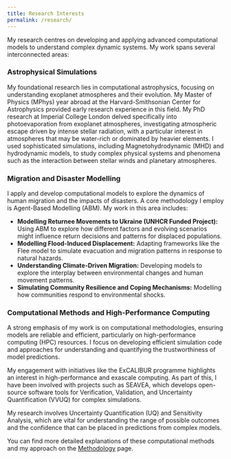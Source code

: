 ```yaml
---
title: Research Interests
permalink: /research/
---
```


My research centres on developing and applying advanced computational models to understand complex dynamic systems. My work spans several interconnected areas:

### Astrophysical Simulations

My foundational research lies in computational astrophysics, focusing on understanding exoplanet atmospheres and their evolution. My Master of Physics (MPhys) year abroad at the Harvard-Smithsonian Center for Astrophysics provided early research experience in this field. My PhD research at Imperial College London delved specifically into photoevaporation from exoplanet atmospheres, investigating atmospheric escape driven by intense stellar radiation, with a particular interest in atmospheres that may be water-rich or dominated by heavier elements. I used sophisticated simulations, including Magnetohydrodynamic (MHD) and hydrodynamic models, to study complex physical systems and phenomena such as the interaction between stellar winds and planetary atmospheres.

### Migration and Disaster Modelling

I apply and develop computational models to explore the dynamics of human migration and the impacts of disasters. A core methodology I employ is Agent-Based Modelling (ABM). My work in this area includes:

- **Modelling Returnee Movements to Ukraine (UNHCR Funded Project):** Using ABM to explore how different factors and evolving scenarios might influence return decisions and patterns for displaced populations.
- **Modelling Flood-Induced Displacement:** Adapting frameworks like the Flee model to simulate evacuation and migration patterns in response to natural hazards.
- **Understanding Climate-Driven Migration:** Developing models to explore the interplay between environmental changes and human movement patterns.
- **Simulating Community Resilience and Coping Mechanisms:** Modelling how communities respond to environmental shocks.

### Computational Methods and High-Performance Computing

A strong emphasis of my work is on computational methodologies, ensuring models are reliable and efficient, particularly on high-performance computing (HPC) resources. I focus on developing efficient simulation code and approaches for understanding and quantifying the trustworthiness of model predictions.

My engagement with initiatives like the ExCALIBUR programme highlights an interest in high-performance and exascale computing. As part of this, I have been involved with projects such as SEAVEA, which develops open-source software tools for Verification, Validation, and Uncertainty Quantification (VVUQ) for complex simulations.

My research involves Uncertainty Quantification (UQ) and Sensitivity Analysis, which are vital for understanding the range of possible outcomes and the confidence that can be placed in predictions from complex models.

You can find more detailed explanations of these computational methods and my approach on the [Methodology](/methodology) page.